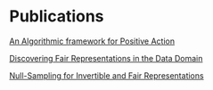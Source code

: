 # Publications

[An Algorithmic framework for Positive Action](publications/positive_action.md)

[Discovering Fair Representations in the Data Domain](publications/dfritdd.md)

[Null-Sampling for Invertible and Fair Representations](publications/nosinn.md)

